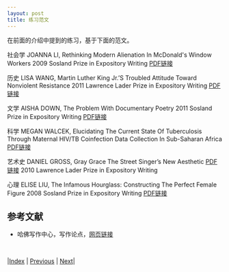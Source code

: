 ```yaml
---
layout: post
title: 练习范文
---
```


在前面的介绍中提到的练习，基于下面的范文。

社会学
JOANNA LI, Rethinking Modern Alienation In McDonald's Window Workers
2009 Sosland Prize in Expository Writing
[PDF链接](https://static1.squarespace.com/static/5b7320f58f513093f9165fef/t/635aa0e181bf777ac659a8c5/1666883809641/Li_Rethinking+Modern+Alienation.pdf)

历史
LISA WANG, Martin Luther King Jr.’S Troubled Attitude Toward Nonviolent Resistance
2011 Lawrence Lader Prize in Expository Writing
[PDF链接](https://static1.squarespace.com/static/5b7320f58f513093f9165fef/t/635aa637bd7bbd5929872c59/1666885176109/HW_Wang.pdf)

文学
AISHA DOWN, The Problem With Documentary Poetry
2011 Sosland Prize in Expository Writing
[PDF链接](https://static1.squarespace.com/static/5b7320f58f513093f9165fef/t/635aa770506660168de751ab/1666885488190/HW_Down.pdf)

科学
MEGAN WALCEK, Elucidating The Current State Of Tuberculosis Through Maternal HIV/TB Coinfection Data Collection In Sub-Saharan Africa
[PDF链接](https://static1.squarespace.com/static/5b7320f58f513093f9165fef/t/635aa7f489ec3e1569664d0a/1666885620469/HW_Walcek.pdf)

艺术史
DANIEL GROSS, Gray Grace The Street Singer’s New Aesthetic
[PDF链接](https://static1.squarespace.com/static/5b7320f58f513093f9165fef/t/635aa88be4e6c8383bdd6043/1666885771197/HW_Gross.pdf)
2010 Lawrence Lader Prize in Expository Writing

心理
ELISE LIU, The Infamous Hourglass: Constructing The Perfect Female Figure
2008 Sosland Prize in Expository Writing
[PDF链接](https://static1.squarespace.com/static/5b7320f58f513093f9165fef/t/635aa9987d58c0223fadf8f3/1666886040833/HW_Liu.pdf)

## 参考文献

- 哈佛写作中心，写作论点，[网页链接](https://www.harvardwrites.com/writing-an-argument)

<br/>

|[Index](../../) | [Previous](6-8-style) | [Next](8-summary)|